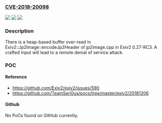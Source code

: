 ### [CVE-2018-20098](https://cve.mitre.org/cgi-bin/cvename.cgi?name=CVE-2018-20098)
![](https://img.shields.io/static/v1?label=Product&message=n%2Fa&color=blue)
![](https://img.shields.io/static/v1?label=Version&message=n%2Fa&color=blue)
![](https://img.shields.io/static/v1?label=Vulnerability&message=n%2Fa&color=brighgreen)

### Description

There is a heap-based buffer over-read in Exiv2::Jp2Image::encodeJp2Header of jp2image.cpp in Exiv2 0.27-RC3. A crafted input will lead to a remote denial of service attack.

### POC

#### Reference
- https://github.com/Exiv2/exiv2/issues/590
- https://github.com/TeamSeri0us/pocs/tree/master/exiv2/20181206

#### Github
No PoCs found on GitHub currently.

